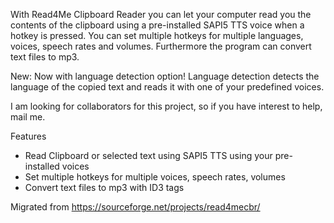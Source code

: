With Read4Me Clipboard Reader you can let your computer read you the contents of the clipboard using a pre-installed SAPI5 TTS voice when a hotkey is pressed. You can set multiple hotkeys for multiple languages, voices, speech rates and volumes. Furthermore the program can convert text files to mp3.

New: Now with language detection option! Language detection detects the language of the copied text and reads it with one of your predefined voices.

I am looking for collaborators for this project, so if you have interest to help, mail me.

Features
- Read Clipboard or selected text using SAPI5 TTS using your pre-installed voices
- Set multiple hotkeys for multiple voices, speech rates, volumes
- Convert text files to mp3 with ID3 tags

Migrated from https://sourceforge.net/projects/read4mecbr/
